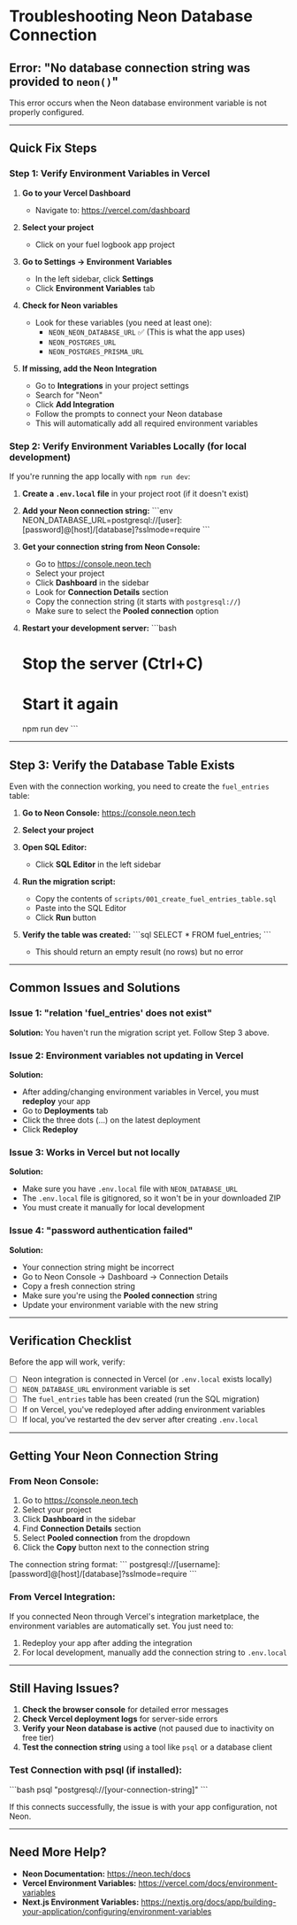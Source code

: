 # Troubleshooting Neon Database Connection

## Error: "No database connection string was provided to `neon()`"

This error occurs when the Neon database environment variable is not properly configured.

---

## Quick Fix Steps

### Step 1: Verify Environment Variables in Vercel

1. **Go to your Vercel Dashboard**
   - Navigate to: https://vercel.com/dashboard

2. **Select your project**
   - Click on your fuel logbook app project

3. **Go to Settings → Environment Variables**
   - In the left sidebar, click **Settings**
   - Click **Environment Variables** tab

4. **Check for Neon variables**
   - Look for these variables (you need at least one):
     - `NEON_NEON_DATABASE_URL` ✅ (This is what the app uses)
     - `NEON_POSTGRES_URL`
     - `NEON_POSTGRES_PRISMA_URL`

5. **If missing, add the Neon Integration**
   - Go to **Integrations** in your project settings
   - Search for "Neon"
   - Click **Add Integration**
   - Follow the prompts to connect your Neon database
   - This will automatically add all required environment variables

### Step 2: Verify Environment Variables Locally (for local development)

If you're running the app locally with `npm run dev`:

1. **Create a `.env.local` file** in your project root (if it doesn't exist)

2. **Add your Neon connection string:**
   \`\`\`env
   NEON_DATABASE_URL=postgresql://[user]:[password]@[host]/[database]?sslmode=require
   \`\`\`

3. **Get your connection string from Neon Console:**
   - Go to https://console.neon.tech
   - Select your project
   - Click **Dashboard** in the sidebar
   - Look for **Connection Details** section
   - Copy the connection string (it starts with `postgresql://`)
   - Make sure to select the **Pooled connection** option

4. **Restart your development server:**
   \`\`\`bash
   # Stop the server (Ctrl+C)
   # Start it again
   npm run dev
   \`\`\`

---

## Step 3: Verify the Database Table Exists

Even with the connection working, you need to create the `fuel_entries` table:

1. **Go to Neon Console:** https://console.neon.tech

2. **Select your project**

3. **Open SQL Editor:**
   - Click **SQL Editor** in the left sidebar

4. **Run the migration script:**
   - Copy the contents of `scripts/001_create_fuel_entries_table.sql`
   - Paste into the SQL Editor
   - Click **Run** button

5. **Verify the table was created:**
   \`\`\`sql
   SELECT * FROM fuel_entries;
   \`\`\`
   - This should return an empty result (no rows) but no error

---

## Common Issues and Solutions

### Issue 1: "relation 'fuel_entries' does not exist"
**Solution:** You haven't run the migration script yet. Follow Step 3 above.

### Issue 2: Environment variables not updating in Vercel
**Solution:** 
- After adding/changing environment variables in Vercel, you must **redeploy** your app
- Go to **Deployments** tab
- Click the three dots (...) on the latest deployment
- Click **Redeploy**

### Issue 3: Works in Vercel but not locally
**Solution:** 
- Make sure you have `.env.local` file with `NEON_DATABASE_URL`
- The `.env.local` file is gitignored, so it won't be in your downloaded ZIP
- You must create it manually for local development

### Issue 4: "password authentication failed"
**Solution:**
- Your connection string might be incorrect
- Go to Neon Console → Dashboard → Connection Details
- Copy a fresh connection string
- Make sure you're using the **Pooled connection** string
- Update your environment variable with the new string

---

## Verification Checklist

Before the app will work, verify:

- [ ] Neon integration is connected in Vercel (or `.env.local` exists locally)
- [ ] `NEON_DATABASE_URL` environment variable is set
- [ ] The `fuel_entries` table has been created (run the SQL migration)
- [ ] If on Vercel, you've redeployed after adding environment variables
- [ ] If local, you've restarted the dev server after creating `.env.local`

---

## Getting Your Neon Connection String

### From Neon Console:

1. Go to https://console.neon.tech
2. Select your project
3. Click **Dashboard** in the sidebar
4. Find **Connection Details** section
5. Select **Pooled connection** from the dropdown
6. Click the **Copy** button next to the connection string

The connection string format:
\`\`\`
postgresql://[username]:[password]@[host]/[database]?sslmode=require
\`\`\`

### From Vercel Integration:

If you connected Neon through Vercel's integration marketplace, the environment variables are automatically set. You just need to:

1. Redeploy your app after adding the integration
2. For local development, manually add the connection string to `.env.local`

---

## Still Having Issues?

1. **Check the browser console** for detailed error messages
2. **Check Vercel deployment logs** for server-side errors
3. **Verify your Neon database is active** (not paused due to inactivity on free tier)
4. **Test the connection string** using a tool like `psql` or a database client

### Test Connection with psql (if installed):
\`\`\`bash
psql "postgresql://[your-connection-string]"
\`\`\`

If this connects successfully, the issue is with your app configuration, not Neon.

---

## Need More Help?

- **Neon Documentation:** https://neon.tech/docs
- **Vercel Environment Variables:** https://vercel.com/docs/environment-variables
- **Next.js Environment Variables:** https://nextjs.org/docs/app/building-your-application/configuring/environment-variables
